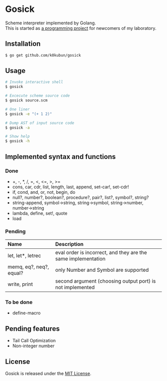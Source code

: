 # Gosick

Scheme interpreter implemented by Golang.  
This is started as [a programming project](https://github.com/k0kubun/gosick/blob/master/project.md) for newcomers of my laboratory.

## Installation

```bash
$ go get github.com/k0kubun/gosick
```

## Usage

```bash
# Invoke interactive shell
$ gosick

# Excecute scheme source code
$ gosick source.scm

# One liner
$ gosick -e "(+ 1 2)"

# Dump AST of input source code
$ gosick -a

# Show help
$ gosick -h
```

## Implemented syntax and functions
### Done
- +, -, *, /, =, <, <=, >, >=
- cons, car, cdr, list, length, last, append, set-car!, set-cdr!
- if, cond, and, or, not, begin, do
- null?, number?, boolean?, procedure?, pair?, list?, symbol?, string?
- string-append, symbol->string, string->symbol, string->number, number->string
- lambda, define, set!, quote
- load

### Pending
| Name | Description |
|:-----|:------------|
| let, let*, letrec | eval order is incorrect, and they are the same implementation |
| memq, eq?, neq?, equal? | only Number and Symbol are supported |
| write, print | second argument (choosing output port) is not implemented |

### To be done
- define-macro

## Pending features
- Tail Call Optimization
- Non-integer number

## License

Gosick is released under the [MIT License](http://opensource.org/licenses/MIT).
